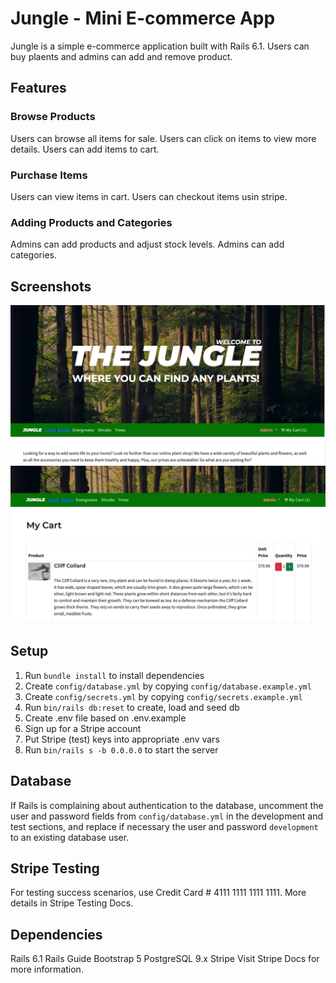 
# Jungle - Mini E-commerce App

Jungle is a simple e-commerce application built with Rails 6.1. Users can buy plaents and admins can add and remove product.

## Features

### Browse Products
  Users can browse all items for sale.
  Users can click on items to view more details.
  Users can add items to cart.

### Purchase Items
  Users can view items in cart.
  Users can checkout items usin stripe.

### Adding Products and Categories
  Admins can add products and adjust stock levels.
  Admins can add categories. 

## Screenshots

!["Home Paage"](https://github.com/jregan95/jungle/blob/master/docs/jungle2.png)
!["Cart"](https://github.com/jregan95/jungle/blob/master/docs/jungle1.png)
## Setup

1. Run `bundle install` to install dependencies
2. Create `config/database.yml` by copying `config/database.example.yml`
3. Create `config/secrets.yml` by copying `config/secrets.example.yml`
4. Run `bin/rails db:reset` to create, load and seed db
5. Create .env file based on .env.example
6. Sign up for a Stripe account
7. Put Stripe (test) keys into appropriate .env vars
8. Run `bin/rails s -b 0.0.0.0` to start the server

## Database

If Rails is complaining about authentication to the database, uncomment the user and password fields from `config/database.yml` in the development and test sections, and replace if necessary the user and password `development` to an existing database user.

## Stripe Testing
For testing success scenarios, use Credit Card # 4111 1111 1111 1111. More details in Stripe Testing Docs.

## Dependencies
Rails 6.1 Rails Guide
Bootstrap 5
PostgreSQL 9.x
Stripe
Visit Stripe Docs for more information.
